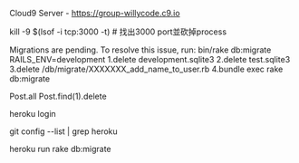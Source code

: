 Cloud9 Server - https://group-willycode.c9.io

kill -9 $(lsof -i tcp:3000 -t) # 找出3000 port並砍掉process

Migrations are pending. To resolve this issue, run: bin/rake db:migrate RAILS_ENV=development
1.delete development.sqlite3
2.delete test.sqlite3
3.delete /db/migrate/XXXXXXX_add_name_to_user.rb
4.bundle exec rake db:migrate

Post.all
Post.find(1).delete

heroku login

git config --list | grep heroku

heroku run rake db:migrate